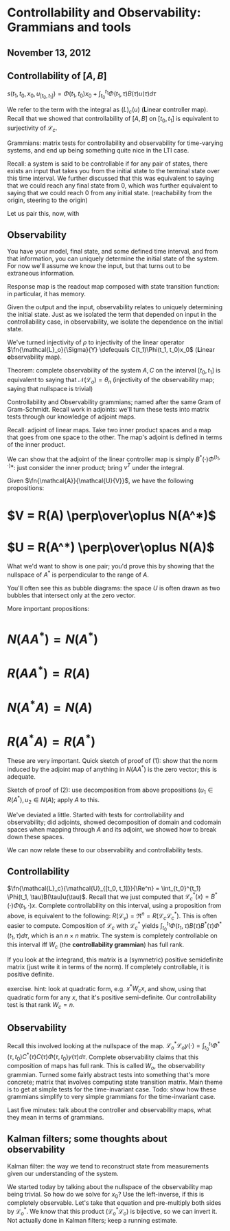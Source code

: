 Controllability and Observability: Grammians and tools
======================================================
November 13, 2012
----------------

Controllability of $[A, B]$
--------------------------

$s(t_1, t_0, x_0, u_{[t_0, t_1]}) = \Phi(t_1, t_0) x_0 + \int_{t_0}^{t_1}
\Phi(t_1,\tau)B(\tau)u(\tau)d\tau$

We refer to the term with the integral as $\mathcal(L)_c(u)$ (**L**inear
**c**ontroller map). Recall that we showed that controllability of $[A,B]$
on $[t_0, t_1]$ is equivalent to surjectivity of $\mathcal{L}_c$.

Grammians: matrix tests for controllability and observability for
time-varying systems, and end up being something quite nice in the LTI
case.

Recall: a system is said to be controllable if for any pair of states,
there exists an input that takes you from the initial state to the terminal
state over this time interval. We further discussed that this was
equivalent to saying that we could reach any final state from 0, which was
further equivalent to saying that we could reach 0 from any initial
state. (reachability from the origin, steering to the origin)

Let us pair this, now, with

Observability
-------------

You have your model, final state, and some defined time interval, and from
that information, you can uniquely determine the initial state of the
system. For now we'll assume we know the input, but that turns out to be
extraneous information.

Response map is the readout map composed with state transition function: in
particular, it has memory.

Given the output and the input, observability relates to uniquely
determining the initial state. Just as we isolated the term that depended
on input in the controllability case, in observability, we isolate the
dependence on the initial state.

We've turned injectivity of $\rho$ to injectivity of the linear operator
$\fn{\mathcal{L}_o}{\Sigma}{Y} \defequals C(t_1)\Phi(t_1, t_0)x_0$
(**L**inear **o**bservability map).

Theorem: complete observability of the system $A, C$ on the interval
$[t_0, t_1]$ is equivalent to saying that $\mathcal{N}(\mathcal{L}_o) =
{\theta_n}$ (injectivity of the observability map; saying that nullspace is
trivial)

Controllability and Observability grammians; named after the same Gram of
Gram-Schmidt. Recall work in adjoints: we'll turn these tests into matrix
tests through our knowledge of adjoint maps.

Recall: adjoint of linear maps. Take two inner product spaces and a map
that goes from one space to the other. The map's adjoint is defined in
terms of the inner product.

We can show that the adjoint of the linear controller map is simply
$B^*(\cdot)\Phi^(t_1, \cdot)*$: just consider the inner product; bring
$v^T$ under the integral.

Given $\fn{\mathcal{A}}{\mathcal{U}{V}}$, we have the following
propositions:

# $V = R(A) \perp\over\oplus N(A^*)$

# $U = R(A^*) \perp\over\oplus N(A)$

What we'd want to show is one pair; you'd prove this by showing that the
nullspace of $A^*$ is perpendicular to the range of $A$.

You'll often see this as bubble diagrams: the space $U$ is often drawn as
two bubbles that intersect only at the zero vector.

More important propositions:

# $N(AA^*) = N(A^*)$

# $R(AA^*) = R(A)$

# $N(A^*A) = N(A)$

# $R(A^*A) = R(A^*)$

These are very important. Quick sketch of proof of (1): show that the norm
induced by the adjoint map of anything in $N(AA^*)$ is the zero vector;
this is adequate.

Sketch of proof of (2): use decomposition from above propositions ($u_1 \in
R(A^*), u_2 \in N(A)$; apply $A$ to this.

We've deviated a little. Started with tests for controllability and
observability; did adjoints, showed decomposition of domain and codomain
spaces when mapping through $A$ and its adjoint, we showed how to break
down these spaces.

We can now relate these to our observability and controllability tests.

Controllability
---------------

$\fn{\mathcal{L}_c}{\mathcal{U}_{[t_0, t_1]}}{\Re^n} = \int_{t_0}^{t_1}
\Phi(t_1, \tau)B(\tau)u(\tau)$. Recall that we just computed that
$\mathcal{L}_c^*(x) = B^*(\cdot)\Phi(t_1, \cdot)x$. Complete
controllability on this interval, using a proposition from above, is
equivalent to the following: $R(\mathcal{L}_v) = \Re^n =
R(\mathcal{L}_c\mathcal{L}_c^*)$. This is often easier to
compute. Composition of $\mathcal{L}_c$ with $\mathcal{L}_c^*$ yields
$\int_{t_0}^{t_1}\Phi(t_1, \tau) B(\tau)B^*(\tau)\Phi^*(t_1, \tau) d\tau$,
which is an $n\times n$ matrix. The system is completely controllable on
this interval iff $W_c$ (the **controllability grammian**) has full rank.

If you look at the integrand, this matrix is a (symmetric) positive
semidefinite matrix (just write it in terms of the norm). If completely
controllable, it is positive definite.

exercise. hint: look at quadratic form, e.g. $x^* W_c x$, and show, using
that quadratic form for any $x$, that it's positive semi-definite. Our
controllability test is that $\text{rank } W_c = n$.

Observability
-------------

Recall this involved looking at the nullspace of the map. $\mathcal{L}_o^*
\mathcal{L}_o y(\cdot) = \int_{t_0}^{t_1} \Phi^*(\tau, t_0) C^*(\tau)
C(\tau) \Phi(\tau, t_0) y(\tau) d\tau$. Complete observability claims that
this composition of maps has full rank. This is called $W_o$, the
observability grammian. Turned some fairly abstract tests into something
that's more concrete; matrix that involves computing state transition
matrix. Main theme is to get at simple tests for the time-invariant
case. Todo: show how these grammians simplify to very simple grammians for
the time-invariant case.

Last five minutes: talk about the controller and observability maps, what
they mean in terms of grammians.

Kalman filters; some thoughts about observability
-------------------------------------------------

Kalman filter: the way we tend to reconstruct state from measurements given
our understanding of the system.

We started today by talking about the nullspace of the observability map
being trivial. So how do we solve for $x_0$? Use the left-inverse, if this
is completely observable. Let's take that equation and pre-multiply both
sides by $\mathcal{L}_o^*$. We know that this product ($\mathcal{L}_o^*
\mathcal{L}_o$) is bijective, so we can invert it. Not actually done in
Kalman filters; keep a running estimate.
